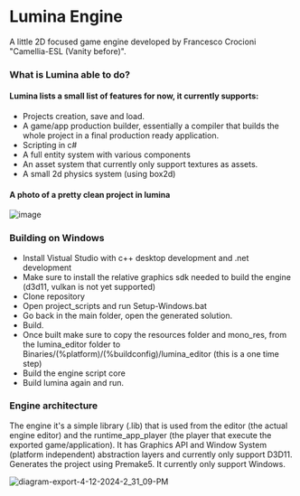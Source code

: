 # Lumina Engine

A little 2D focused game engine developed by Francesco Crocioni "Camellia-ESL (Vanity before)".

### What is Lumina able to do?
#### Lumina lists a small list of features for now, it currently supports:
- Projects creation, save and load.
- A game/app production builder, essentially a compiler that builds the whole project in a final production ready application.
- Scripting in c#
- A full entity system with various components
- An asset system that currently only support textures as assets.
- A small 2d physics system (using box2d)

#### A photo of a pretty clean project in lumina
![image](https://github.com/VanityEmptiness/Lumina/assets/85369525/2e96f4d9-20ac-4427-8848-63bedd59b5f4)

### Building on Windows
- Install Vistual Studio with c++ desktop development and .net development 
- Make sure to install the relative graphics sdk needed to build the engine (d3d11, vulkan is not yet supported)
- Clone repository
- Open project_scripts and run Setup-Windows.bat
- Go back in the main folder, open the generated solution.
- Build.
- Once built make sure to copy the resources folder and mono_res, from the lumina_editor folder to Binaries/(%platform)/(%buildconfig)/lumina_editor (this is a one time step)
- Build the engine script core
- Build lumina again and run.

### Engine architecture
The engine it's a simple library (.lib) that is used from the editor (the actual engine editor) and the runtime_app_player (the player that execute the exported game/application).
It has Graphics API and Window System (platform independent) abstraction layers and currently only support D3D11.
Generates the project using Premake5. It currently only support Windows.

![diagram-export-4-12-2024-2_31_09-PM](https://github.com/VanityEmptiness/Lumina/assets/85369525/dbe0841e-3681-40f4-bb6a-9b93a800b1de)
